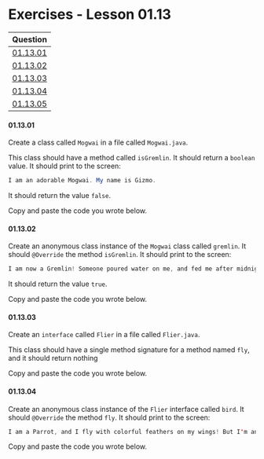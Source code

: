 # Exercises - Lesson 01.13

|Question|
|:-:|
|[01.13.01](https://github.com/joinpursuit/AC-Android/blob/master/cohort_5.4/unit_01/exercises/exercises_01_13_anonymous_classes.md#011301)|
|[01.13.02](https://github.com/joinpursuit/AC-Android/blob/master/cohort_5.4/unit_01/exercises/exercises_01_13_anonymous_classes.md#011302)|
|[01.13.03](https://github.com/joinpursuit/AC-Android/blob/master/cohort_5.4/unit_01/exercises/exercises_01_13_anonymous_classes.md#011303)|
|[01.13.04](https://github.com/joinpursuit/AC-Android/blob/master/cohort_5.4/unit_01/exercises/exercises_01_13_anonymous_classes.md#011304)|
|[01.13.05](https://github.com/joinpursuit/AC-Android/blob/master/cohort_5.4/unit_01/exercises/exercises_01_13_anonymous_classes.md#011305)|

#### 01.13.01

Create a class called `Mogwai` in a file called `Mogwai.java`.

This class should have a method called `isGremlin`. It should return a `boolean` value. It should print to the screen:

```java
I am an adorable Mogwai. My name is Gizmo.
```

It should return the value `false`.

Copy and paste the code you wrote below.

#### 01.13.02

Create an anonymous class instance of the `Mogwai` class called `gremlin`. It should `@Override` the method `isGremlin`. It should print to the screen:

```java
I am now a Gremlin! Someone poured water on me, and fed me after midnight! Muahahahahaha!!!!!
```

It should return the value `true`.

Copy and paste the code you wrote below.
 
#### 01.13.03

Create an `interface` called `Flier` in a file called `Flier.java`.

This class should have a single method signature for a method named `fly`, and it should return nothing

Copy and paste the code you wrote below.

#### 01.13.04

Create an anonymous class instance of the `Flier` interface called `bird`. It should `@Override` the method `fly`. It should print to the screen:

```java
I am a Parrot, and I fly with colorful feathers on my wings! But I'm anonymous, so you probably didn't know that....
```

Copy and paste the code you wrote below.
